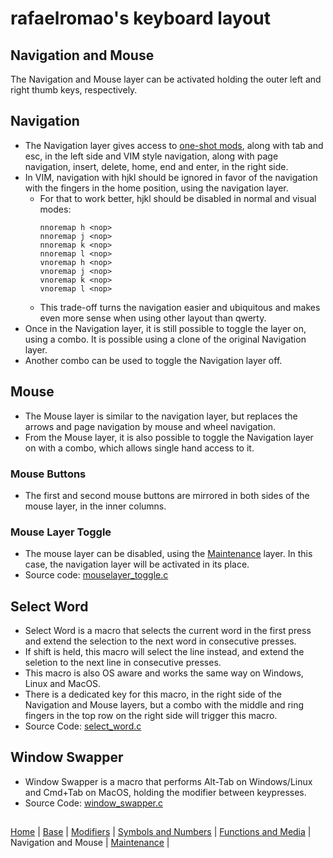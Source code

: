 # rafaelromao's keyboard layout

## Navigation and Mouse
The Navigation and Mouse layer can be activated holding the outer left and right thumb keys, respectively.

## Navigation
- The Navigation layer gives access to [one-shot mods](modifiers.md), along with tab and esc, in the left side and VIM style navigation, along with page navigation, insert, delete, home, end and enter, in the right side.
- In VIM, navigation with hjkl should be ignored in favor of the navigation with the fingers in the home position, using the navigation layer.
    - For that to work better, hjkl should be disabled in normal and visual modes:
        ```vim
        nnoremap h <nop>
        nnoremap j <nop>
        nnoremap k <nop>
        nnoremap l <nop>
        vnoremap h <nop>
        vnoremap j <nop>
        vnoremap k <nop>
        vnoremap l <nop>
        ```
    - This trade-off turns the navigation easier and ubiquitous and makes even more sense when using other layout than qwerty.
- Once in the Navigation layer, it is still possible to toggle the layer on, using a combo. It is possible using a clone of the original Navigation layer.
- Another combo can be used to toggle the Navigation layer off.

## Mouse
- The Mouse layer is similar to the navigation layer, but replaces the arrows and page navigation by mouse and wheel navigation.
- From the Mouse layer, it is also possible to toggle the Navigation layer on with a combo, which allows single hand access to it.

### Mouse Buttons
- The first and second mouse buttons are mirrored in both sides of the mouse layer, in the inner columns.

### Mouse Layer Toggle
- The mouse layer can be disabled, using the [Maintenance](maintenance.md) layer. In this case, the navigation layer will be activated in its place.
- Source code: [mouselayer_toggle.c](../qmk/users/rafaelromao/features/mouselayer_toggle.c)

## Select Word
- Select Word is a macro that selects the current word in the first press and extend the selection to the next word in consecutive presses.
- If shift is held, this macro will select the line instead, and extend the seletion to the next line in consecutive presses.
- This macro is also OS aware and works the same way on Windows, Linux and MacOS.
- There is a dedicated key for this macro, in the right side of the Navigation and Mouse layers, but a combo with the middle and ring fingers in the top row on the right side will trigger this macro.
- Source Code: [select_word.c](../qmk/users/rafaelromao/features/select_word.c)

## Window Swapper
- Window Swapper is a macro that performs Alt-Tab on Windows/Linux and Cmd+Tab on MacOS, holding the modifier between keypresses.
- Source Code: [window_swapper.c](../qmk/users/rafaelromao/features/window_swapper.c)

##
[Home](../readme.md) | 
[Base](base.md) |
[Modifiers](modifiers.md) |
[Symbols and Numbers](symbols.md) |
[Functions and Media](functions.md) | 
Navigation and Mouse |
[Maintenance](maintenance.md) |
